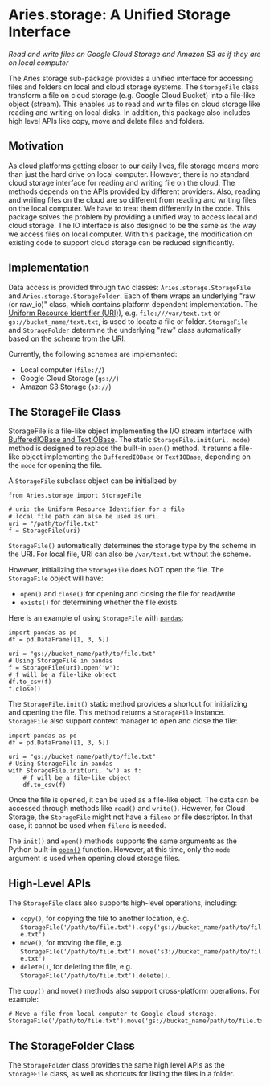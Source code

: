 # Aries.storage: A Unified Storage Interface

_Read and write files on Google Cloud Storage and Amazon S3 as if they are on local computer_

The Aries storage sub-package provides a unified interface for accessing files and folders on local and cloud storage systems. The `StorageFile` class transform a file on cloud storage (e.g. Google Cloud Bucket) into a file-like object (stream). This enables us to read and write files on cloud storage like reading and writing on local disks. In addition, this package also includes high level APIs like copy, move and delete files and folders.

## Motivation
As cloud platforms getting closer to our daily lives, file storage means more than just the hard drive on local computer. However, there is no standard cloud storage interface for reading and writing file on the cloud. The methods depends on the APIs provided by different providers. Also, reading and writing files on the cloud are so different from reading and writing files on the local computer. We have to treat them differently in the code. This package solves the problem by providing a unified way to access local and cloud storage. The IO interface is also designed to be the same as the way we access files on local computer. With this package, the modification on existing code to support cloud storage can be reduced significantly.

## Implementation
Data access is provided through two classes: `Aries.storage.StorageFile` and `Aries.storage.StorageFolder`. Each of them wraps an underlying "raw (or raw_io)" class, which contains platform dependent implementation. The [Uniform Resource Identifier (URI))](https://en.wikipedia.org/wiki/Uniform_Resource_Identifier), e.g. `file:///var/text.txt` or `gs://bucket_name/text.txt`, is used to locate a file or folder. `StorageFile` and `StorageFolder` determine the underlying "raw" class automatically based on the scheme from the URI.

Currently, the following schemes are implemented:
* Local computer (`file://`)
* Google Cloud Storage (`gs://`)
* Amazon S3 Storage (`s3://`)

## The StorageFile Class
StorageFile is a file-like object implementing the I/O stream interface with [BufferedIOBase and TextIOBase](https://docs.python.org/3/library/io.html#class-hierarchy). The static `StorageFile.init(uri, mode)` method is designed to replace the built-in `open()` method. It returns a file-like object implementing the `BufferedIOBase` or `TextIOBase`, depending on the `mode` for opening the file.

A `StorageFile` subclass object can be initialized by
```
from Aries.storage import StorageFile

# uri: the Uniform Resource Identifier for a file
# local file path can also be used as uri.
uri = "/path/to/file.txt"
f = StorageFile(uri)
```
`StorageFile()` automatically determines the storage type by the scheme in the URI. For local file, URI can also be `/var/text.txt` without the scheme.

However, initializing the `StorageFile` does NOT open the file.
The `StorageFile` object will have:
* `open()` and `close()` for opening and closing the file for read/write
* `exists()` for determining whether the file exists.

Here is an example of using `StorageFile` with [`pandas`](https://pandas.pydata.org/):
```
import pandas as pd
df = pd.DataFrame([1, 3, 5])

uri = "gs://bucket_name/path/to/file.txt"
# Using StorageFile in pandas
f = StorageFile(uri).open('w'):
# f will be a file-like object
df.to_csv(f)
f.close()
```

The `StorageFile.init()` static method provides a shortcut for initializing and opening the file. This method returns a `StorageFile` instance. `StorageFile` also support context manager to open and close the file:
```
import pandas as pd
df = pd.DataFrame([1, 3, 5])

uri = "gs://bucket_name/path/to/file.txt"
# Using StorageFile in pandas
with StorageFile.init(uri, 'w') as f:
    # f will be a file-like object
    df.to_csv(f)
```
Once the file is opened, it can be used as a file-like object. The data can be accessed through methods like `read()` and `write()`. However, for Cloud Storage, the `StorageFile` might not have a `fileno` or file descriptor. In that case, it cannot be used when `fileno` is needed.

The `init()` and `open()` methods supports the same arguments as the Python built-in [`open()`](https://docs.python.org/3/library/functions.html#open) function. However, at this time, only the `mode` argument is used when opening cloud storage files.

## High-Level APIs
The `StorageFile` class also supports high-level operations, including:
* `copy()`, for copying the file to another location, e.g. `StorageFile('/path/to/file.txt').copy('gs://bucket_name/path/to/file.txt')`
* `move()`, for moving the file, e.g. `StorageFile('/path/to/file.txt').move('s3://bucket_name/path/to/file.txt')`
* `delete()`, for deleting the file, e.g. `StorageFile('/path/to/file.txt').delete()`.

The `copy()` and `move()` methods also support cross-platform operations. For example: 
```
# Move a file from local computer to Google cloud storage.
StorageFile('/path/to/file.txt').move('gs://bucket_name/path/to/file.txt')
```

## The StorageFolder Class
The `StorageFolder` class provides the same high level APIs as the `StorageFile` class, as well as shortcuts for listing the files in a folder.

